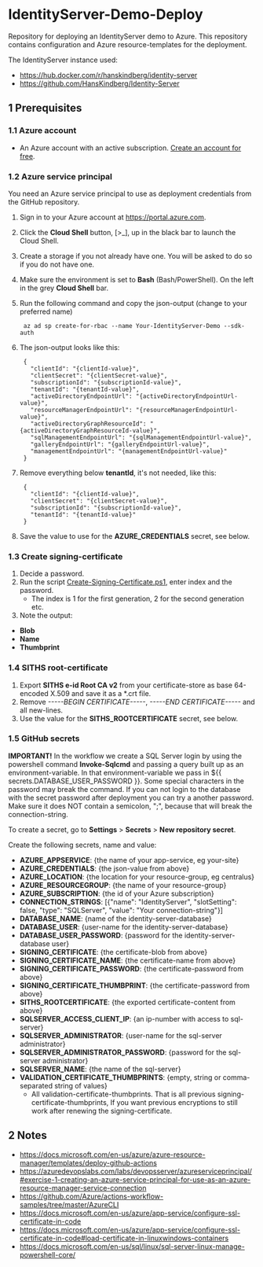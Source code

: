 # IdentityServer-Demo-Deploy

Repository for deploying an IdentityServer demo to Azure. This repository contains configuration and Azure resource-templates for the deployment.

The IdentityServer instance used:

- https://hub.docker.com/r/hanskindberg/identity-server
- https://github.com/HansKindberg/Identity-Server

## 1 Prerequisites

### 1.1 Azure account

- An Azure account with an active subscription. [Create an account for free](https://azure.microsoft.com/en-us/free/).

### 1.2 Azure service principal

You need an Azure service principal to use as deployment credentials from the GitHub repository.

1. Sign in to your Azure account at https://portal.azure.com.
2. Click the **Cloud Shell** button, [>_], up in the black bar to launch the Cloud Shell.
3. Create a storage if you not already have one. You will be asked to do so if you do not have one.
4. Make sure the environment is set to **Bash** (Bash/PowerShell). On the left in the grey **Cloud Shell** bar.
5. Run the following command and copy the json-output (change to your preferred name)

		az ad sp create-for-rbac --name Your-IdentityServer-Demo --sdk-auth

6. The json-output looks like this:

		{
		  "clientId": "{clientId-value}",
		  "clientSecret": "{clientSecret-value}",
		  "subscriptionId": "{subscriptionId-value}",
		  "tenantId": "{tenantId-value}",
		  "activeDirectoryEndpointUrl": "{activeDirectoryEndpointUrl-value}",
		  "resourceManagerEndpointUrl": "{resourceManagerEndpointUrl-value}",
		  "activeDirectoryGraphResourceId": "{activeDirectoryGraphResourceId-value}",
		  "sqlManagementEndpointUrl": "{sqlManagementEndpointUrl-value}",
		  "galleryEndpointUrl": "{galleryEndpointUrl-value}",
		  "managementEndpointUrl": "{managementEndpointUrl-value}"
		}

7. Remove everything below **tenantId**, it's not needed, like this:

		{
		  "clientId": "{clientId-value}",
		  "clientSecret": "{clientSecret-value}",
		  "subscriptionId": "{subscriptionId-value}",
		  "tenantId": "{tenantId-value}"
		}

8. Save the value to use for the **AZURE_CREDENTIALS** secret, see below.

### 1.3 Create signing-certificate

1. Decide a password.
2. Run the script [Create-Signing-Certificate.ps1](Create-Signing-Certificate.ps1), enter index and the password.
	  - The index is 1 for the first generation, 2 for the second generation etc. 
3. Note the output:
  - **Blob**
  - **Name**
  - **Thumbprint**

### 1.4 SITHS root-certificate

1. Export **SITHS e-id Root CA v2** from your certificate-store as base 64-encoded X.509 and save it as a *.crt file.
2. Remove *-----BEGIN CERTIFICATE-----*, *-----END CERTIFICATE-----* and all new-lines.
3. Use the value for the **SITHS_ROOTCERTIFICATE** secret, see below.

### 1.5 GitHub secrets

**IMPORTANT!** In the workflow we create a SQL Server login by using the powershell command **Invoke-Sqlcmd** and passing a query built up as an environment-variable. In that environment-variable we pass in ${{ secrets.DATABASE_USER_PASSWORD }}. Some special characters in the password may break the command. If you can not login to the database with the secret password after deployment you can try a another password. Make sure it does NOT contain a semicolon, ";", because that will break the connection-string.

To create a secret, go to **Settings** > **Secrets** > **New repository secret**.

Create the following secrets, name and value:

- **AZURE_APPSERVICE**: {the name of your app-service, eg your-site}
- **AZURE_CREDENTIALS**: {the json-value from above}
- **AZURE_LOCATION**: {the location for your resource-group, eg centralus}
- **AZURE_RESOURCEGROUP**: {the name of your resource-group}
- **AZURE_SUBSCRIPTION**: {the id of your Azure subscription}
- **CONNECTION_STRINGS**: [{"name": "IdentityServer", "slotSetting": false, "type": "SQLServer", "value": "Your connection-string"}]
- **DATABASE_NAME**: {name of the identity-server-database}
- **DATABASE_USER**: {user-name for the identity-server-database}
- **DATABASE_USER_PASSWORD**: {password for the identity-server-database user}
- **SIGNING_CERTIFICATE**: {the certificate-blob from above}
- **SIGNING_CERTIFICATE_NAME**: {the certificate-name from above}
- **SIGNING_CERTIFICATE_PASSWORD**: {the certificate-password from above}
- **SIGNING_CERTIFICATE_THUMBPRINT**: {the certificate-password from above}
- **SITHS_ROOTCERTIFICATE**: {the exported certificate-content from above}
- **SQLSERVER_ACCESS_CLIENT_IP**: {an ip-number with access to sql-server}
- **SQLSERVER_ADMINISTRATOR**: {user-name for the sql-server administrator}
- **SQLSERVER_ADMINISTRATOR_PASSWORD**: {password for the sql-server administrator}
- **SQLSERVER_NAME**: {the name of the sql-server}
- **VALIDATION_CERTIFICATE_THUMBPRINTS**: {empty, string or comma-separated string of values}
  - All validation-certificate-thumbprints. That is all previous signing-certificate-thumbprints, If you want previous encryptions to still work after renewing the signing-certificate.

## 2 Notes

- https://docs.microsoft.com/en-us/azure/azure-resource-manager/templates/deploy-github-actions
- https://azuredevopslabs.com/labs/devopsserver/azureserviceprincipal/#exercise-1-creating-an-azure-service-principal-for-use-as-an-azure-resource-manager-service-connection
- https://github.com/Azure/actions-workflow-samples/tree/master/AzureCLI
- https://docs.microsoft.com/en-us/azure/app-service/configure-ssl-certificate-in-code
- https://docs.microsoft.com/en-us/azure/app-service/configure-ssl-certificate-in-code#load-certificate-in-linuxwindows-containers
- https://docs.microsoft.com/en-us/sql/linux/sql-server-linux-manage-powershell-core/